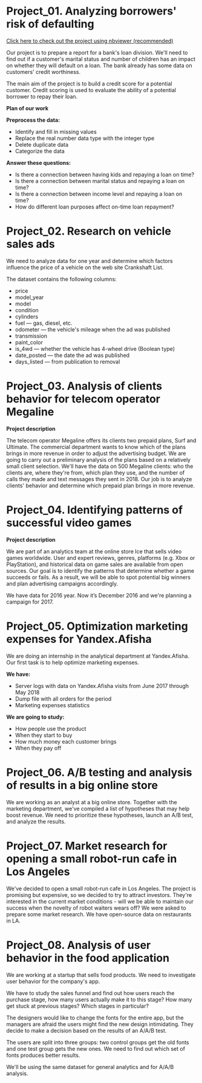 # Project_01. Analyzing borrowers' risk of defaulting

[Click here to check out the project using nbviewer (recommended)](https://nbviewer.org/github/AtlasmanYevgenii/Practicum100-by-Yandex/blob/dcbb5b1c0c90f1c6b9dd7a8209ef9fd6d6ee2ebe/1.%20Analyzing%20borrowers%E2%80%99%20risk%20of%20defaulting.ipynb#chapter00)

Our project is to prepare a report for a bank's loan division. We'll need to find out if a customer's marital status and number of children has an impact on whether they will default on a loan. The bank already has some data on customers' credit worthiness.

The main aim of the project is to build a credit score for a potential customer. Credit scoring is used to evaluate the ability of a potential borrower to repay their loan.

**Plan of our work**

**Preprocess the data:**
- Identify and fill in missing values
- Replace the real number data type with the integer type
- Delete duplicate data
- Categorize the data

**Answer these questions:**
- Is there a connection between having kids and repaying a loan on time?
- Is there a connection between marital status and repaying a loan on time?
- Is there a connection between income level and repaying a loan on time?
- How do different loan purposes affect on-time loan repayment?

# Project_02. Research on vehicle sales ads

We need to analyze data for one year and determine which factors influence the price of a vehicle on the web site Crankshaft List.

The dataset contains the following columns:
- price
- model_year
- model
- condition
- cylinders
- fuel — gas, diesel, etc.
- odometer — the vehicle's mileage when the ad was published
- transmission
- paint_color
- is_4wd — whether the vehicle has 4-wheel drive (Boolean type)
- date_posted — the date the ad was published
- days_listed — from publication to removal

# Project_03. Analysis of clients behavior for telecom operator Megaline
**Project description**

The telecom operator Megaline offers its clients two prepaid plans, Surf and Ultimate. The commercial department wants to know which of the plans brings in more revenue in order to adjust the advertising budget. We are going to carry out a preliminary analysis of the plans based on a relatively small client selection. We'll have the data on 500 Megaline clients: who the clients are, where they're from, which plan they use, and the number of calls they made and text messages they sent in 2018. Our job is to analyze clients' behavior and determine which prepaid plan brings in more revenue.

# Project_04. Identifying patterns of successful video games

**Project description**

We are part of an analytics team at the online store Ice that sells video games worldwide. User and expert reviews, genres, platforms (e.g. Xbox or PlayStation), and historical data on game sales are available from open sources. Our goal is to identify the patterns that determine whether a game succeeds or fails. As a result, we will be able to spot potential big winners and plan advertising campaigns accordingly.

We have data for 2016 year. Now it’s December 2016 and we're planning a campaign for 2017.

# Project_05. Optimization marketing expenses for Yandex.Afisha

We are doing an internship in the analytical department at Yandex.Afisha. Our first task is to help optimize marketing expenses.

**We have:**
- Server logs with data on Yandex.Afisha visits from June 2017 through May 2018
- Dump file with all orders for the period
- Marketing expenses statistics

**We are going to study:**
- How people use the product
- When they start to buy
- How much money each customer brings
- When they pay off

# Project_06. A/B testing and analysis of results in a big online store
We are working as an analyst at a big online store. Together with the marketing department, we've compiled a list of hypotheses that may help boost revenue. We need to prioritize these hypotheses, launch an A/B test, and analyze the results.

# Project_07. Market research for opening a small robot-run cafe in Los Angeles
We've decided to open a small robot-run cafe in Los Angeles. The project is promising but expensive, so we decided to try to attract investors. They're interested in the current market conditions - will we be able to maintain our success when the novelty of robot waiters wears off? We were asked to prepare some market research. We have open-source data on restaurants in LA.

# Project_08. Analysis of user behavior in the food application
We are working at a startup that sells food products. We need to investigate user behavior for the company's app.

We have to study the sales funnel and find out how users reach the purchase stage, how many users actually make it to this stage? How many get stuck at previous stages? Which stages in particular?

The designers would like to change the fonts for the entire app, but the managers are afraid the users might find the new design intimidating. They decide to make a decision based on the results of an A/A/B test.

The users are split into three groups: two control groups get the old fonts and one test group gets the new ones. We need to find out which set of fonts produces better results.

We'll be using the same dataset for general analytics and for A/A/B analysis.
